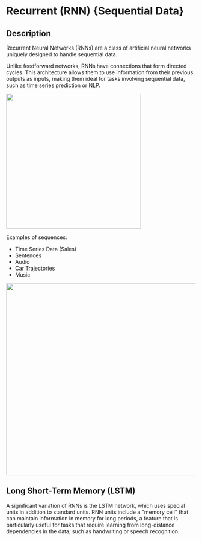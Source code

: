 # Recurrent (RNN) {Sequential Data}

## Description

Recurrent Neural Networks (RNNs) are a class of artificial neural networks uniquely designed to handle sequential data.

Unlike feedforward networks, RNNs have connections that form directed cycles. This architecture allows them to use information from their previous outputs as inputs, making them ideal for tasks involving sequential data, such as time series prediction or NLP.

<img src="image2.png" style="width:3.73164in" />

Examples of sequences:

- Time Series Data (Sales)
- Sentences
- Audio
- Car Trajectories
- Music

<img src="image1.png" style="width:5.29688in" />

## Long Short-Term Memory (LSTM)

A significant variation of RNNs is the LSTM network, which uses special units in addition to standard units. RNN units include a "memory cell" that can maintain information in memory for long periods, a feature that is particularly useful for tasks that require learning from long-distance dependencies in the data, such as handwriting or speech recognition.
